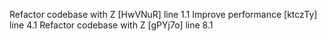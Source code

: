 Refactor codebase with Z [HwVNuR] line 1.1
Improve performance [ktczTy] line 4.1
Refactor codebase with Z [gPYj7o] line 8.1
